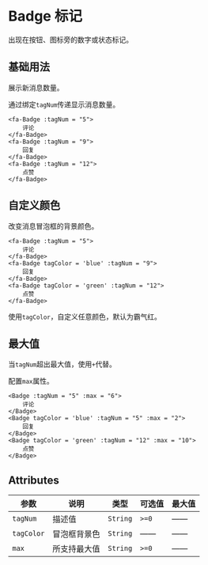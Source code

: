 # Badge 标记

出现在按钮、图标旁的数字或状态标记。

## 基础用法

展示新消息数量。


通过绑定`tagNum`传递显示消息数量。

```
<fa-Badge :tagNum = "5">
	评论
</fa-Badge>
<fa-Badge :tagNum = "9">
	回复
</fa-Badge>
<fa-Badge :tagNum = "12">
	点赞
</fa-Badge>
```



## 自定义颜色

改变消息冒泡框的背景颜色。

```
<fa-Badge :tagNum = "5">
	评论
</fa-Badge>
<fa-Badge tagColor = 'blue' :tagNum = "9">
	回复
</fa-Badge>
<fa-Badge tagColor = 'green' :tagNum = "12">
	点赞
</fa-Badge>
```


使用`tagColor`，自定义任意颜色，默认为霸气红。



## 最大值

当`tagNum`超出最大值，使用`+`代替。


配置`max`属性。

```
<Badge :tagNum = "5" :max = "6">
	评论
</Badge>
<Badge tagColor = 'blue' :tagNum = "5" :max = "2">
	回复
</Badge>
<Badge tagColor = 'green' :tagNum = "12" :max = "10">
	点赞
</Badge>
```



## Attributes

| 参数       | 说明         | 类型     | 可选值 | 最大值 |
| ---------- | ------------ | -------- | ------ | ------ |
| `tagNum`   | 描述值       | `String` | `>=0`  | ——     |
| `tagColor` | 冒泡框背景色 | `String` | ——     | ——     |
| `max`      | 所支持最大值 | `String` | `>=0`  | ——     |

